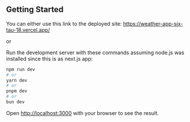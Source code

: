 

## Getting Started
You can either use this link to the deployed site: https://weather-app-six-tau-18.vercel.app/

or

Run the development server with these commands assuming node.js was installed since this is as next.js app:

```bash
npm run dev
# or
yarn dev
# or
pnpm dev
# or
bun dev
```

Open [http://localhost:3000](http://localhost:3000) with your browser to see the result.

